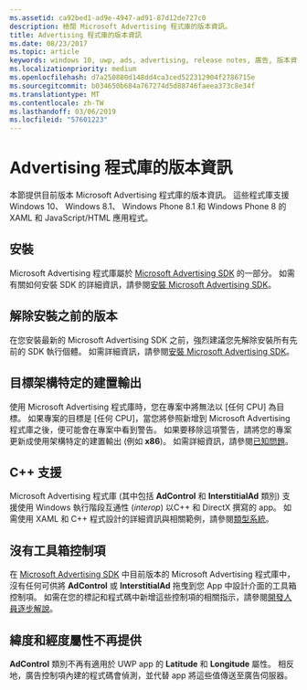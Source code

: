 ```yaml
---
ms.assetid: ca92bed1-ad9e-4947-ad91-87d12de727c0
description: 檢閱 Microsoft Advertising 程式庫的版本資訊。
title: Advertising 程式庫的版本資訊
ms.date: 08/23/2017
ms.topic: article
keywords: windows 10, uwp, ads, advertising, release notes, 廣告, 版本資訊
ms.localizationpriority: medium
ms.openlocfilehash: d7a250880d148dd4ca3ced522312904f2786715e
ms.sourcegitcommit: b034650b684a767274d5d88746faeea373c8e34f
ms.translationtype: MT
ms.contentlocale: zh-TW
ms.lasthandoff: 03/06/2019
ms.locfileid: "57601223"
---
```

# <a name="release-notes-for-the-advertising-libraries"></a>Advertising 程式庫的版本資訊




本節提供目前版本 Microsoft Advertising 程式庫的版本資訊。 這些程式庫支援 Windows 10、 Windows 8.1、 Windows Phone 8.1 和 Windows Phone 8 的 XAML 和 JavaScript/HTML 應用程式。

## <a name="installation"></a>安裝


Microsoft Advertising 程式庫屬於 [Microsoft Advertising SDK](https://aka.ms/ads-sdk-uwp) 的一部分。 如需有關如何安裝 SDK 的詳細資訊，請參閱[安裝 Microsoft Advertising SDK](install-the-microsoft-advertising-libraries.md)。

## <a name="uninstall-previous-versions"></a>解除安裝之前的版本

在您安裝最新的 Microsoft Advertising SDK 之前，強烈建議您先解除安裝所有先前的 SDK 執行個體。 如需詳細資訊，請參閱[安裝 Microsoft Advertising SDK](install-the-microsoft-advertising-libraries.md)。

## <a name="target-architecture-specific-build-outputs"></a>目標架構特定的建置輸出

使用 Microsoft Advertising 程式庫時，您在專案中將無法以 \[任何 CPU\] 為目標。 如果專案的目標是 \[任何 CPU\]，當您將參照新增到 Microsoft Advertising 程式庫之後，便可能會在專案中看到警告。 如果要移除這項警告，請將您的專案更新成使用架構特定的建置輸出 (例如 **x86**)。 如需詳細資訊，請參閱[已知問題](known-issues-for-the-advertising-libraries.md)。

## <a name="c-support"></a>C++ 支援

Microsoft Advertising 程式庫 (其中包括 **AdControl** 和 **InterstitialAd** 類別) 支援使用 Windows 執行階段互通性 (*interop*) 以C++ 和 DirectX 撰寫的 app。 如需使用 XAML 和 C++ 程式設計的詳細資訊與相關範例，請參閱[類型系統](https://docs.microsoft.com/cpp/cppcx/type-system-c-cx)。

## <a name="no-toolbox-control"></a>沒有工具箱控制項

在 [Microsoft Advertising SDK](https://aka.ms/ads-sdk-uwp) 中目前版本的 Microsoft Advertising 程式庫中，沒有任何可供將 **AdControl** 或 **InterstitialAd** 拖曳到您 App 中設計介面的工具箱控制項。 如需在您的標記和程式碼中新增這些控制項的相關指示，請參閱[開發人員逐步解說](developer-walkthroughs.md)。

## <a name="latitude-and-longitude-properties-no-longer-available"></a>緯度和經度屬性不再提供

**AdControl** 類別不再有適用於 UWP app 的 **Latitude** 和 **Longitude** 屬性。 相反地，廣告控制項內建的程式碼會偵測，並代替 app 將這些值傳送至廣告伺服器。


 

 
